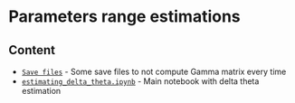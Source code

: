 # Parameters range estimations

## Content

- [`Save files`](save_files) - Some save files to not compute Gamma matrix every time
- [`estimating_delta_theta.ipynb`](estimating_delta_theta.ipynb) - Main notebook with delta theta estimation
